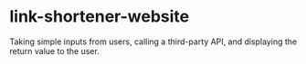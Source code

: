 # link-shortener-website
Taking simple inputs from users, calling a third-party API, and displaying the return value to the user.
